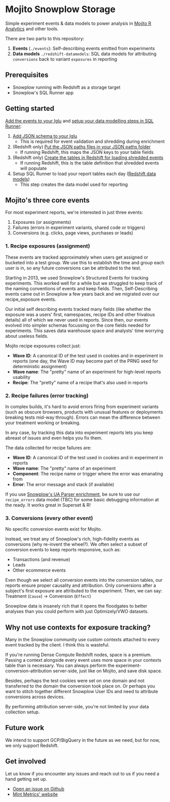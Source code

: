 # Mojito Snowplow Storage

Simple experiment events & data models to power analysis in [Mojito R Analytics](https://github.com/mint-metrics/mojito-r-analytics) and other tools. 

There are two parts to this repository:

1. **Events** (```./events```): Self-describing events emitted from experiments
2. **Data models** ```./redshift-datamodels```: SQL data models for attributing ```conversions``` back to variant ```exposures``` in reporting


## Prerequisites

 - Snowplow running with Redshift as a storage target
 - Snowplow's SQL Runner app


## Getting started

[Add the events to your Iglu](https://discourse.snowplowanalytics.com/t/introductory-guide-to-creating-your-own-self-describing-events-and-contexts-tutorial/1377) and [setup your data modelling steps in SQL Runner](https://github.com/snowplow/sql-runner/wiki/Guide-for-analysts):

1. [Add JSON schema to your Iglu](./events/jsonschema)
    - This is required for event validation and shredding during enrichment
2. (Redshift only) [Put the JSON paths files in your JSON paths folder](./events/jsonpaths)
    - If running Redshift, this maps the JSON keys to your table fields
3. (Redshift only) [Create the tables in Redshift for loading shredded events](./events/sql)
    - If running Redshift, this is the table definition that shredded events will populate
4. Setup SQL Runner to load your report tables each day ([Redshift data models](./redshift-datamodels))
    - This step creates the data model used for reporting


## Mojito's three core events

For most experiment reports, we're interested in just three events:

1. Exposures (or assignments)
2. Failures (errors in experiment variants, shared code or triggers)
3. Conversions (e.g. clicks, page views, purchases or leads)

### 1. Recipe exposures (assignment)

These events are tracked approximately when users get assigned or bucketed into a test group. We use this to establish the time and group each user is in, so any future conversions can be attributed to the test.

Starting in 2013, we used Snowplow's Structured Events for tracking experiments. This worked well for a while but we struggled to keep track of the naming conventions of events and keep fields. Then, Self-Describing events came out in Snowplow a few years back and we migrated over our recipe_exposure events.

Our initial self describing events tracked many fields (like whether the exposure was a users' first, namespaces, recipe IDs and other frivalous details) all of which we never used in reports. Since then, our events evolved into simpler schemas focussing on the core fields needed for experiments. This saves data warehouse space and analysts' time worrying about useless fields.

Mojito recipe exposures collect just:

 - **Wave ID**: A canonical ID of the test used in cookies and in experiment in reports (one day, the Wave ID may become part of the PRNG seed for deterministic assignment)
 - **Wave name**: The "pretty" name of an experiment for high-level reports usability
 - **Recipe**: The "pretty" name of a recipe that's also used in reports


### 2. Recipe failures (error tracking)

In complex builds, it's hard to avoid errors firing from experiment variants (such as obscure browsers, products with unusual features or deployments breaking tests mid-way through). Errors can mean the difference between your treatment working or breaking. 

In any case, by tracking this data into experiment reports lets you keep abreast of issues and even helps you fix them.

The data collected for recipe failures are:

 - **Wave ID**: A canonical ID of the test used in cookies and in experiment in reports
 - **Wave name**: The "pretty" name of an experiment
 - **Component**: The recipe name or trigger where the error was emanating from
 - **Error**: The error message and stack (if available)

If you use [Snowplow's UA Parser enrichment](https://github.com/snowplow/snowplow/wiki/ua-parser-enrichment), be sure to use our `recipe_errors` data model (TBC) for some basic debugging information at the ready. It works great in Superset & R!


### 3. Conversions (every other event)

No specific conversion events exist for Mojito. 

Instead, we treat any of Snowplow's rich, high-fidelity events as conversions (why re-invent the wheel?). We often select a subset of conversion events to keep reports responsive, such as:

 - Transactions (and revenue)
 - Leads
 - Other ecommerce events

Even though we select all conversion events into the conversion tables, our reports ensure proper causality and attribution. Only conversions after a subject's first exposure are attributed to the experiment. Then, we can say: Treatment (`Cause`) -> Conversion (`Effect`)

Snowplow data is insanely rich that it opens the floodgates to better analyses than you could perform with just Optimizely/VWO datasets. 

## Why not use contexts for exposure tracking?

Many in the Snowplow community use custom contexts attached to every event tracked by the client. I think this is wasteful.

If you're running Dense Compute Redshift nodes, space is a premium. Passing a context alongside every event uses more space in your contexts table than is necessary. You can always perform the experiment-conversion-attribution server-side, just like on Mojito, and save disk space.

Besides, perhaps the test cookies were set on one domain and not transferred to the domain the conversion took place on. Or perhaps you want to stitch together different Snowplow User IDs and need to attribute conversions across devices.

By performing attribution server-side, you're not limited by your data collection setup.

## Future work

We intend to support GCP/BigQuery in the future as we need, but for now, we only support Redshift.

## Get involved

Let us know if you encounter any issues and reach out to us if you need a hand getting set up.

* [Open an issue on Github](https://github.com/mint-metrics/mojito-snowplow-storage/issues/new)
* [Mint Metrics' website](https://mintmetrics.io/)